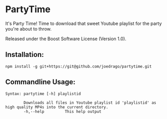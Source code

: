 PartyTime
=========

It's Party Time! Time to download that sweet Youtube playlist for the party you're about to throw.

Released under the Boost Software License (Version 1.0).

Installation:
-------------

    npm install -g git+https://git@github.com/joedrago/partytime.git

Commandline Usage:
------------------

    Syntax: partytime [-h] playlistid

            Downloads all files in Youtube playlist id 'playlistid' as high quality MP4s into the current directory.
            -h,--help         This help output
